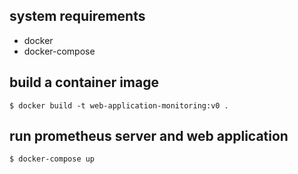 ## system requirements
- docker
- docker-compose

## build a container image
`$ docker build -t web-application-monitoring:v0 .`

## run prometheus server and web application
`$ docker-compose up`
